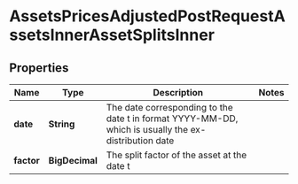 

# AssetsPricesAdjustedPostRequestAssetsInnerAssetSplitsInner


## Properties

| Name | Type | Description | Notes |
|------------ | ------------- | ------------- | -------------|
|**date** | **String** | The date corresponding to the date t in format YYYY-MM-DD, which is usually the ex-distribution date |  |
|**factor** | **BigDecimal** | The split factor of the asset at the date t |  |



